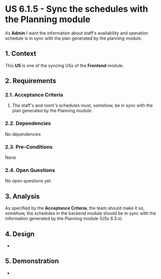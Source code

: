 # US 6.1.5 - Sync the schedules with the Planning module

As **Admin** I want the information about staff's availability and operation schedule is in sync with the plan generated by the planning module.

## 1. Context

This **US** is one of the syncing USs of the **Frontend** module.

## 2. Requirements

### 2.1. Acceptance Criteria

1. The staff's and room's schedules must, somehow, be in sync with the plan generated by the Planning module.

### 2.2. Dependencies

No dependencies

### 2.3. Pre-Conditions

None

### 2.4. Open Questions

No open questions yet.

## 3. Analysis

As specified by the **Acceptance Criteria**, the team should make it so, somehow, the schedules in the backend module should be in sync with the information generated by the Planning module (USs 6.3.x).

## 4. Design

-

## 5. Demonstration

-
